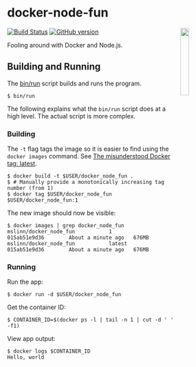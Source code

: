 # docker-node-fun

<img src='https://i1.wp.com/blog.docker.com/wp-content/uploads/2013/06/Docker-logo-011.png?ssl=1' align='right' width='20%'>

[![Build Status](https://travis-ci.org/mslinn/docker-java-fun.svg?branch=master)](https://travis-ci.org/mslinn/docker-java-fun)
[![GitHub version](https://badge.fury.io/gh/mslinn%2Fdocker-java-fun.svg)](https://badge.fury.io/gh/mslinn%2Fdocker-java-fun)

Fooling around with Docker and Node.js.

## Building and Running
The [bin/run](https://github.com/mslinn/docker-node-fun/blob/master/bin/run) script builds and runs the program.

    $ bin/run

The following explains what the `bin/run` script does at a high level.
The actual script is more complex.

### Building
The `-t` flag tags the image so it is easier to find using the `docker images` command.
See [The misunderstood Docker tag: latest](https://medium.com/@mccode/the-misunderstood-docker-tag-latest-af3babfd6375).

    $ docker build -t $USER/docker_node_fun .
    $ # Manually provide a monotonically increasing tag number (from 1)
    $ docker tag $USER/docker_node_fun $USER/docker_node_fun:1

The new image should now be visible:

    $ docker images | grep docker_node_fun
    mslinn/docker_node_fun           1                     015ab51e9d36        About a minute ago   676MB
    mslinn/docker_node_fun           latest                015ab51e9d36        About a minute ago   676MB

### Running
Run the app:

    $ docker run -d $USER/docker_node_fun

Get the container ID:

    $ CONTAINER_ID=$(docker ps -l | tail -n 1 | cut -d ' '  -f1)
    
View app output:

    $ docker logs $CONTAINER_ID
    Hello, world
